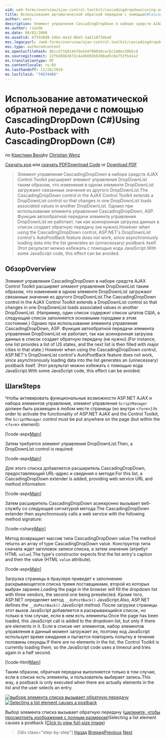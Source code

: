 ```yaml
---
uid: web-forms/overview/ajax-control-toolkit/cascadingdropdown/using-auto-postback-with-cascadingdropdown-cs
title: Использование автоматической обратной передачи с помощьюC#CascadingDropDown () | Документация Майкрософт
author: wenz
description: Элемент управления CascadingDropDown в наборе средств AJAX Control Toolkit расширяет элемент управления DropDownList таким образом, что изменения в одном элементе DropDownList загружают связанные значения в АНОС...
ms.author: riande
ms.date: 06/02/2008
ms.assetid: 6755d8d9-14be-4a1d-86e5-1a6110f3dea8
msc.legacyurl: /web-forms/overview/ajax-control-toolkit/cascadingdropdown/using-auto-postback-with-cascadingdropdown-cs
msc.type: authoredcontent
ms.openlocfilehash: 8bccd716814e7de544798010cecbc148ec50b5cd
ms.sourcegitcommit: 22fbd8863672c4ad6693b8388ad5c8e753fb41a2
ms.translationtype: MT
ms.contentlocale: ru-RU
ms.lasthandoff: 11/28/2019
ms.locfileid: "74574485"
---
```

# <a name="using-auto-postback-with-cascadingdropdown-c"></a><span data-ttu-id="d7f4f-103">Использование автоматической обратной передачи с помощью CascadingDropDown (C#)</span><span class="sxs-lookup"><span data-stu-id="d7f4f-103">Using Auto-Postback with CascadingDropDown (C#)</span></span>

<span data-ttu-id="d7f4f-104">по [Кристиан Венз](https://github.com/wenz)</span><span class="sxs-lookup"><span data-stu-id="d7f4f-104">by [Christian Wenz](https://github.com/wenz)</span></span>

<span data-ttu-id="d7f4f-105">[Скачать код](https://download.microsoft.com/download/9/0/7/907760b1-2c60-4f81-aeb6-ca416a573b0d/cascadingdropdown3.cs.zip) или [скачать PDF](https://download.microsoft.com/download/2/d/c/2dc10e34-6983-41d4-9c08-f78f5387d32b/cascadingdropdown3CS.pdf)</span><span class="sxs-lookup"><span data-stu-id="d7f4f-105">[Download Code](https://download.microsoft.com/download/9/0/7/907760b1-2c60-4f81-aeb6-ca416a573b0d/cascadingdropdown3.cs.zip) or [Download PDF](https://download.microsoft.com/download/2/d/c/2dc10e34-6983-41d4-9c08-f78f5387d32b/cascadingdropdown3CS.pdf)</span></span>

> <span data-ttu-id="d7f4f-106">Элемент управления CascadingDropDown в наборе средств AJAX Control Toolkit расширяет элемент управления DropDownList таким образом, что изменения в одном элементе DropDownList загружают связанные значения из другого DropDownList.</span><span class="sxs-lookup"><span data-stu-id="d7f4f-106">The CascadingDropDown control in the AJAX Control Toolkit extends a DropDownList control so that changes in one DropDownList loads associated values in another DropDownList.</span></span> <span data-ttu-id="d7f4f-107">Однако при использовании элемента управления CascadingDropDown, ASP. Функция автообратной передачи элемента управления DropDownList не работает, так как асинхронная загрузка данных в список создает обратную передачу (не нужно).</span><span class="sxs-lookup"><span data-stu-id="d7f4f-107">However when using the CascadingDropDown control, ASP.NET's DropDownList control's AutoPostBack feature does not work, since asynchronously loading data into the list generates an (unnecessary) postback itself.</span></span> <span data-ttu-id="d7f4f-108">Этот результат можно избежать с помощью кода JavaScript.</span><span class="sxs-lookup"><span data-stu-id="d7f4f-108">With some JavaScript code, this effect can be avoided.</span></span>

## <a name="overview"></a><span data-ttu-id="d7f4f-109">Обзор</span><span class="sxs-lookup"><span data-stu-id="d7f4f-109">Overview</span></span>

<span data-ttu-id="d7f4f-110">Элемент управления CascadingDropDown в наборе средств AJAX Control Toolkit расширяет элемент управления DropDownList таким образом, что изменения в одном элементе DropDownList загружают связанные значения из другого DropDownList.</span><span class="sxs-lookup"><span data-stu-id="d7f4f-110">The CascadingDropDown control in the AJAX Control Toolkit extends a DropDownList control so that changes in one DropDownList loads associated values in another DropDownList.</span></span> <span data-ttu-id="d7f4f-111">(Например, один список содержит список штатов США, а следующий список заполняется основными городами в этом состоянии.) Однако при использовании элемента управления CascadingDropDown, ASP. Функция автообратной передачи элемента управления DropDownList не работает, так как асинхронная загрузка данных в список создает обратную передачу (не нужно).</span><span class="sxs-lookup"><span data-stu-id="d7f4f-111">(For instance, one list provides a list of US states, and the next list is then filled with major cities in that state.) However when using the CascadingDropDown control, ASP.NET's DropDownList control's AutoPostBack feature does not work, since asynchronously loading data into the list generates an (unnecessary) postback itself.</span></span> <span data-ttu-id="d7f4f-112">Этот результат можно избежать с помощью кода JavaScript.</span><span class="sxs-lookup"><span data-stu-id="d7f4f-112">With some JavaScript code, this effect can be avoided.</span></span>

## <a name="steps"></a><span data-ttu-id="d7f4f-113">Шаги</span><span class="sxs-lookup"><span data-stu-id="d7f4f-113">Steps</span></span>

<span data-ttu-id="d7f4f-114">Чтобы активировать функциональные возможности ASP.NET AJAX и набора элементов управления, элемент управления `ScriptManager` должен быть размещен в любом месте страницы (но внутри &lt;`form`&gt;):</span><span class="sxs-lookup"><span data-stu-id="d7f4f-114">In order to activate the functionality of ASP.NET AJAX and the Control Toolkit, the `ScriptManager` control must be put anywhere on the page (but within the &lt;`form`&gt; element):</span></span>

[!code-aspx[Main](using-auto-postback-with-cascadingdropdown-cs/samples/sample1.aspx)]

<span data-ttu-id="d7f4f-115">Затем требуется элемент управления DropDownList:</span><span class="sxs-lookup"><span data-stu-id="d7f4f-115">Then, a DropDownList control is required:</span></span>

[!code-aspx[Main](using-auto-postback-with-cascadingdropdown-cs/samples/sample2.aspx)]

<span data-ttu-id="d7f4f-116">Для этого списка добавляется расширитель CascadingDropDown, предоставляющий URL-адрес и сведения о методе:</span><span class="sxs-lookup"><span data-stu-id="d7f4f-116">For this list, a CascadingDropDown extender is added, providing web service URL and method information:</span></span>

[!code-aspx[Main](using-auto-postback-with-cascadingdropdown-cs/samples/sample3.aspx)]

<span data-ttu-id="d7f4f-117">Затем расширитель CascadingDropDown асинхронно вызывает веб-службу со следующей сигнатурой метода:</span><span class="sxs-lookup"><span data-stu-id="d7f4f-117">The CascadingDropDown extender then asynchronously calls a web service with the following method signature:</span></span>

[!code-csharp[Main](using-auto-postback-with-cascadingdropdown-cs/samples/sample4.cs)]

<span data-ttu-id="d7f4f-118">Метод возвращает массив типа CascadingDropDown value.</span><span class="sxs-lookup"><span data-stu-id="d7f4f-118">The method returns an array of type CascadingDropDown value.</span></span> <span data-ttu-id="d7f4f-119">Конструктор типа сначала ждет заголовок записи списка, а затем значение (атрибут HTML `value`).</span><span class="sxs-lookup"><span data-stu-id="d7f4f-119">The type's constructor expects first the list entry's caption and then the value (HTML `value` attribute).</span></span>

[!code-aspx[Main](using-auto-postback-with-cascadingdropdown-cs/samples/sample5.aspx)]

<span data-ttu-id="d7f4f-120">Загрузка страницы в браузере приведет к заполнению раскрывающегося списка тремя поставщиками, второй из которых выбран заранее.</span><span class="sxs-lookup"><span data-stu-id="d7f4f-120">Loading the page in the browser will fill the dropdown list with three vendors, the second one being preselected.</span></span> <span data-ttu-id="d7f4f-121">Кроме того, ASP.NET определяет метод `__doPostBack()` JavaScript.</span><span class="sxs-lookup"><span data-stu-id="d7f4f-121">Also, ASP.NET defines the `__doPostBack()` JavaScript method.</span></span> <span data-ttu-id="d7f4f-122">После загрузки страницы этот вызов JavaScript добавляется в раскрывающийся список, но только в том случае, если в нем есть элементы.</span><span class="sxs-lookup"><span data-stu-id="d7f4f-122">Once the page has been loaded, this JavaScript call is added to the dropdown list, but only if there are elements in it.</span></span> <span data-ttu-id="d7f4f-123">Если в списке нет элементов, набор элементов управления в данный момент загружает их, поэтому код JavaScript использует время ожидания и пытается повторить попытку в течение половины секунды.</span><span class="sxs-lookup"><span data-stu-id="d7f4f-123">If there are no elements in the list, the Control Toolkit is currently loading them, so the JavaScript code uses a timeout and tries again in a half second.</span></span>

[!code-html[Main](using-auto-postback-with-cascadingdropdown-cs/samples/sample6.html)]

<span data-ttu-id="d7f4f-124">Таким образом, обратная передача выполняется только в том случае, если в списке есть элементы, и пользователь выбирает запись.</span><span class="sxs-lookup"><span data-stu-id="d7f4f-124">This way, a postback is only executed when there are actually elements in the list and the user selects an entry.</span></span>

<span data-ttu-id="d7f4f-125">[![выборе элемента списка вызывает обратную передачу](using-auto-postback-with-cascadingdropdown-cs/_static/image2.png)](using-auto-postback-with-cascadingdropdown-cs/_static/image1.png)</span><span class="sxs-lookup"><span data-stu-id="d7f4f-125">[![Selecting a list element causes a postback](using-auto-postback-with-cascadingdropdown-cs/_static/image2.png)](using-auto-postback-with-cascadingdropdown-cs/_static/image1.png)</span></span>

<span data-ttu-id="d7f4f-126">Выбор элемента списка вызывает обратную передачу ([щелкните, чтобы просмотреть изображение с полным размером](using-auto-postback-with-cascadingdropdown-cs/_static/image3.png))</span><span class="sxs-lookup"><span data-stu-id="d7f4f-126">Selecting a list element causes a postback ([Click to view full-size image](using-auto-postback-with-cascadingdropdown-cs/_static/image3.png))</span></span>

> [!div class="step-by-step"]
> <span data-ttu-id="d7f4f-127">[Назад](presetting-list-entries-with-cascadingdropdown-cs.md)
> [Вперед](filling-a-list-using-cascadingdropdown-vb.md)</span><span class="sxs-lookup"><span data-stu-id="d7f4f-127">[Previous](presetting-list-entries-with-cascadingdropdown-cs.md)
[Next](filling-a-list-using-cascadingdropdown-vb.md)</span></span>
